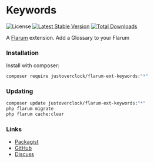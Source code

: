 # Keywords

![License](https://img.shields.io/badge/license-MIT-blue.svg) [![Latest Stable Version](https://img.shields.io/packagist/v/justoverclock/flarum-ext-keywords.svg)](https://packagist.org/packages/justoverclock/flarum-ext-keywords) [![Total Downloads](https://img.shields.io/packagist/dt/justoverclock/flarum-ext-keywords.svg)](https://packagist.org/packages/justoverclock/flarum-ext-keywords)

A [Flarum](http://flarum.org) extension. Add a Glossary to your Flarum

### Installation

Install with composer:

```sh
composer require justoverclock/flarum-ext-keywords:"*"
```

### Updating

```sh
composer update justoverclock/flarum-ext-keywords:"*"
php flarum migrate
php flarum cache:clear
```

### Links

- [Packagist](https://packagist.org/packages/justoverclock/flarum-ext-keywords)
- [GitHub](https://github.com/justoverclock/flarum-ext-keywords)
- [Discuss](https://discuss.flarum.org/d/PUT_DISCUSS_SLUG_HERE)
